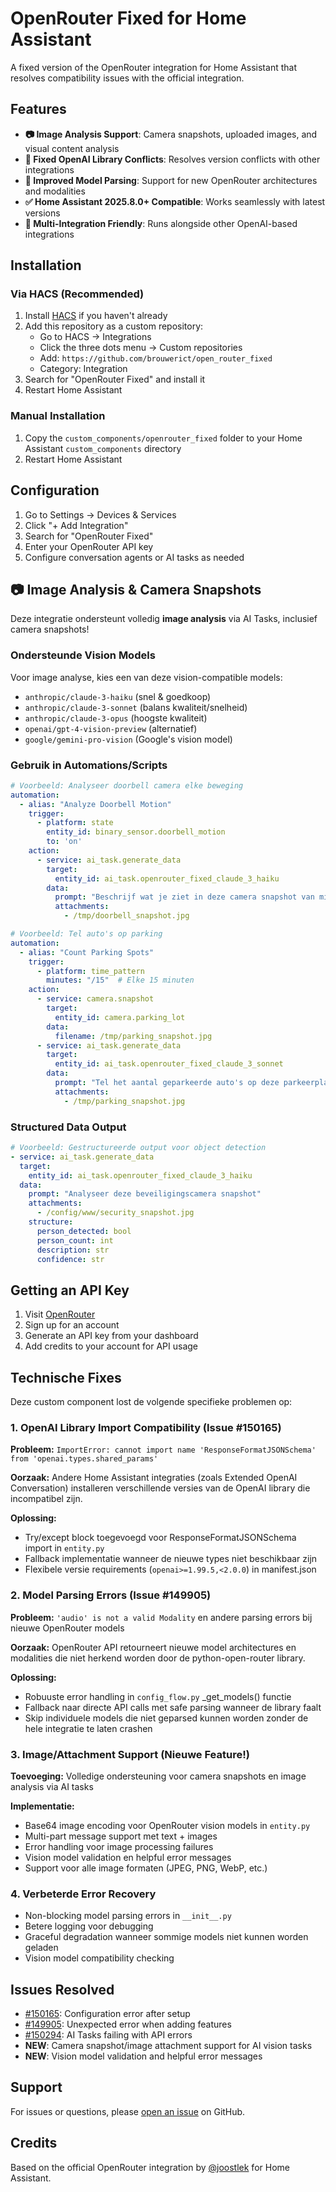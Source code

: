 # OpenRouter Fixed for Home Assistant

A fixed version of the OpenRouter integration for Home Assistant that resolves compatibility issues with the official integration.

## Features

- **📷 Image Analysis Support**: Camera snapshots, uploaded images, and visual content analysis
- **🔧 Fixed OpenAI Library Conflicts**: Resolves version conflicts with other integrations
- **🤖 Improved Model Parsing**: Support for new OpenRouter architectures and modalities
- **✅ Home Assistant 2025.8.0+ Compatible**: Works seamlessly with latest versions
- **🤝 Multi-Integration Friendly**: Runs alongside other OpenAI-based integrations

## Installation

### Via HACS (Recommended)

1. Install [HACS](https://hacs.xyz/) if you haven't already
2. Add this repository as a custom repository:
   - Go to HACS → Integrations
   - Click the three dots menu → Custom repositories
   - Add: `https://github.com/brouwerict/open_router_fixed`
   - Category: Integration
3. Search for "OpenRouter Fixed" and install it
4. Restart Home Assistant

### Manual Installation

1. Copy the `custom_components/openrouter_fixed` folder to your Home Assistant `custom_components` directory
2. Restart Home Assistant

## Configuration

1. Go to Settings → Devices & Services
2. Click "+ Add Integration"
3. Search for "OpenRouter Fixed"
4. Enter your OpenRouter API key
5. Configure conversation agents or AI tasks as needed

## 📷 Image Analysis & Camera Snapshots

Deze integratie ondersteunt volledig **image analysis** via AI Tasks, inclusief camera snapshots!

### Ondersteunde Vision Models
Voor image analyse, kies een van deze vision-compatible models:
- `anthropic/claude-3-haiku` (snel & goedkoop)
- `anthropic/claude-3-sonnet` (balans kwaliteit/snelheid)
- `anthropic/claude-3-opus` (hoogste kwaliteit)
- `openai/gpt-4-vision-preview` (alternatief)
- `google/gemini-pro-vision` (Google's vision model)

### Gebruik in Automations/Scripts
```yaml
# Voorbeeld: Analyseer doorbell camera elke beweging
automation:
  - alias: "Analyze Doorbell Motion"
    trigger:
      - platform: state
        entity_id: binary_sensor.doorbell_motion
        to: 'on'
    action:
      - service: ai_task.generate_data
        target:
          entity_id: ai_task.openrouter_fixed_claude_3_haiku
        data:
          prompt: "Beschrijf wat je ziet in deze camera snapshot van mijn voordeur. Is het een persoon, pakketbezorger, dier, of iets anders?"
          attachments:
            - /tmp/doorbell_snapshot.jpg

# Voorbeeld: Tel auto's op parking
automation:
  - alias: "Count Parking Spots"
    trigger:
      - platform: time_pattern
        minutes: "/15"  # Elke 15 minuten
    action:
      - service: camera.snapshot
        target:
          entity_id: camera.parking_lot
        data:
          filename: /tmp/parking_snapshot.jpg
      - service: ai_task.generate_data
        target:
          entity_id: ai_task.openrouter_fixed_claude_3_sonnet
        data:
          prompt: "Tel het aantal geparkeerde auto's op deze parkeerplaats. Return alleen het nummer."
          attachments:
            - /tmp/parking_snapshot.jpg
```

### Structured Data Output
```yaml
# Voorbeeld: Gestructureerde output voor object detection
- service: ai_task.generate_data
  target:
    entity_id: ai_task.openrouter_fixed_claude_3_haiku
  data:
    prompt: "Analyseer deze beveiligingscamera snapshot"
    attachments:
      - /config/www/security_snapshot.jpg
    structure:
      person_detected: bool
      person_count: int  
      description: str
      confidence: str
```

## Getting an API Key

1. Visit [OpenRouter](https://openrouter.ai/)
2. Sign up for an account
3. Generate an API key from your dashboard
4. Add credits to your account for API usage

## Technische Fixes

Deze custom component lost de volgende specifieke problemen op:

### 1. OpenAI Library Import Compatibility (Issue #150165)
**Probleem:** `ImportError: cannot import name 'ResponseFormatJSONSchema' from 'openai.types.shared_params'`

**Oorzaak:** Andere Home Assistant integraties (zoals Extended OpenAI Conversation) installeren verschillende versies van de OpenAI library die incompatibel zijn.

**Oplossing:** 
- Try/except block toegevoegd voor ResponseFormatJSONSchema import in `entity.py`
- Fallback implementatie wanneer de nieuwe types niet beschikbaar zijn
- Flexibele versie requirements (`openai>=1.99.5,<2.0.0`) in manifest.json

### 2. Model Parsing Errors (Issue #149905)
**Probleem:** `'audio' is not a valid Modality` en andere parsing errors bij nieuwe OpenRouter models

**Oorzaak:** OpenRouter API retourneert nieuwe model architectures en modalities die niet herkend worden door de python-open-router library.

**Oplossing:**
- Robuuste error handling in `config_flow.py` _get_models() functie
- Fallback naar directe API calls met safe parsing wanneer de library faalt
- Skip individuele models die niet geparsed kunnen worden zonder de hele integratie te laten crashen

### 3. Image/Attachment Support (Nieuwe Feature!)
**Toevoeging:** Volledige ondersteuning voor camera snapshots en image analysis via AI tasks

**Implementatie:**
- Base64 image encoding voor OpenRouter vision models in `entity.py`
- Multi-part message support met text + images 
- Error handling voor image processing failures
- Vision model validation en helpful error messages
- Support voor alle image formaten (JPEG, PNG, WebP, etc.)

### 4. Verbeterde Error Recovery
- Non-blocking model parsing errors in `__init__.py`
- Betere logging voor debugging
- Graceful degradation wanneer sommige models niet kunnen worden geladen
- Vision model compatibility checking

## Issues Resolved

- [#150165](https://github.com/home-assistant/core/issues/150165): Configuration error after setup
- [#149905](https://github.com/home-assistant/core/issues/149905): Unexpected error when adding features  
- [#150294](https://github.com/home-assistant/core/issues/150294): AI Tasks failing with API errors
- **NEW**: Camera snapshot/image attachment support for AI vision tasks
- **NEW**: Vision model validation and helpful error messages

## Support

For issues or questions, please [open an issue](https://github.com/brouwerict/open_router_fixed/issues) on GitHub.

## Credits

Based on the official OpenRouter integration by [@joostlek](https://github.com/joostlek) for Home Assistant.